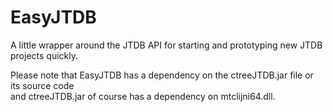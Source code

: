 # EasyJTDB
A little wrapper around the JTDB API for starting and prototyping new JTDB projects quickly.

Please note that EasyJTDB has a dependency on the ctreeJTDB.jar file or its source code  
and ctreeJTDB.jar of course has a dependency on mtclijni64.dll.

